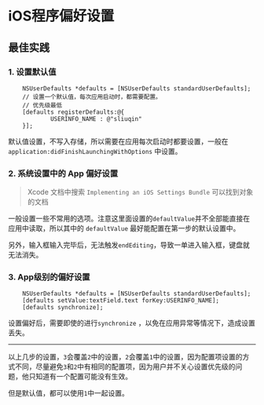 # iOS程序偏好设置

## 最佳实践
### 1. 设置默认值

```
    NSUserDefaults *defaults = [NSUserDefaults standardUserDefaults];
    // 设置一个默认值，每次应用启动时，都需要配置。
    // 优先级最低
    [defaults registerDefaults:@{
            USERINFO_NAME : @"sliuqin"
    }];
```
默认值设置，不写入存储，所以需要在应用每次启动时都要设置，一般在`application:didFinishLaunchingWithOptions` 中设置。

### 2. 系统设置中的 App 偏好设置
> Xcode 文档中搜索 `Implementing an iOS Settings Bundle` 可以找到对象的文档

一般设置一些不常用的选项。注意这里面设置的`defaultValue`并不全部能直接在应用中读取，所以其中的 `defaultValue` 最好能配置在第一步的默认设置中。

另外，输入框输入完毕后，无法触发`endEditing`，导致一单进入输入框，键盘就无法消失。


### 3. App级别的偏好设置
```
    NSUserDefaults *defaults = [NSUserDefaults standardUserDefaults];
    [defaults setValue:textField.text forKey:USERINFO_NAME];
    [defaults synchronize];
```
设置偏好后，需要即使的进行`synchronize` ，以免在应用异常等情况下，造成设置丢失。

----
以上几步的设置，`3`会覆盖`2`中的设置，`2`会覆盖`1`中的设置，因为配置项设置的方式不同，尽量避免`3`和`2`中有相同的配置项，因为用户并不关心设置优先级的问题，他只知道有一个配置可能没有生效。

但是默认值，都可以使用`1`中一起设置。